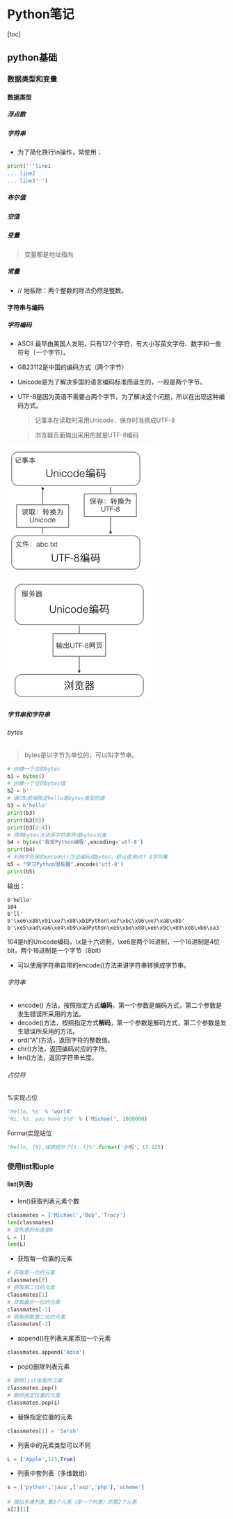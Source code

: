 # Python笔记

[toc]

## python基础

### 数据类型和变量

#### 数据类型

##### 浮点数

##### 字符串

* 为了简化换行\n操作，常使用：

```python
print('''line1
... line2
... line3''')
```

##### 布尔值

##### 空值

##### 变量

> 变量都是地址指向

##### 常量

* // 地板除：两个整数的除法仍然是整数。



 #### 字符串与编码

##### 字符编码

* ASCII 最早由美国人发明，只有127个字符，有大小写英文字母、数字和一些符号（一个字节）。

* GB23112是中国的编码方式（两个字节）

* Unicode是为了解决多国的语言编码标准而诞生的，一般是两个字节。

* UTF-8是因为英语不需要占两个字节，为了解决这个问题，所以在出现这种编码方式。

  >记事本在读取时采用Unicode，保存时准换成UTF-8

  > 浏览器页面输出采用的就是UTF-8编码

![编码图1](images\编码图1.png)

![编码图2](images\编码图2.png)



##### 字节串和字符串

###### bytes

> bytes是以字节为单位的，可以叫字节串。

```python
# 创建一个空的bytes
b1 = bytes()
# 创建一个空的bytes值
b2 = b''
# 通过b前缀指定hello是bytes类型的值
b3 = b'hello'
print(b3)
print(b3[0])
print(b3[2:4])
# 调用bytes方法将字符串转成bytes对象
b4 = bytes('我爱Python编程',encoding='utf-8')
print(b4)
# 利用字符串的encode()方法编码成bytes，默认使用utf-8字符集
b5 = "学习Python很有趣".encode('utf-8')
print(b5)
```

输出：

```
b'hello'
104
b'll'
b'\xe6\x88\x91\xe7\x88\xb1Python\xe7\xbc\x96\xe7\xa8\x8b'
b'\xe5\xad\xa6\xe4\xb9\xa0Python\xe5\xbe\x88\xe6\x9c\x89\xe8\xb6\xa3'
```

104是h的Unicode编码，\x是十六进制，\xe6是两个16进制，一个16进制是4位bit，两个16进制是一个字节（8bit）

* 可以使用字符串自带的encode()方法来讲字符串转换成字节串。

###### 字符串

* encode() 方法，按照指定方式**编码**，第一个参数是编码方式，第二个参数是发生错误所采用的方法。
* decode()方法，按照指定方式**解码**，第一个参数是解码方式，第二个参数是发生错误所采用的方法。
* ord("A")方法，返回字符的整数值。
* chr()方法，返回编码对应的字符。
* len()方法，返回字符串长度。

###### 占位符

%实现占位

```python
'Hello, %s' % 'world'
'Hi, %s, you have $%d' % ('Michael', 1000000)
```

Format实现站位

```python
'Hello, {0},成绩提升了{1:.f}%'.format('小明'，17.125)
```



### 使用list和uple

#### list(列表)

* len(<list>)获取列表元素个数

```python
classmates = ['Michael','Bob','Tracy']
len(classmates)
# 空列表的长度是0
L = []
len(L)
```

* 获取每一位置的元素

```python
# 获取第一位的元素
classmates[0]
# 获取第二位的元素
classmates[1]
# 获取最后一位的元素
classmates[-1]
# 获取倒数第二位的元素
classmates[-2]
```

* append()在列表末尾添加一个元素

```python
classmates.append('Adsm')
```

* pop()删除列表元素

```python
# 删除list末尾的元素
classmates.pop()
# 删除指定位置的元素
classmates.pop(i)
```

* 替换指定位置的元素

```python
classmates[1] = 'Sarah'
```

* 列表中的元素类型可以不同

```python
L = ['Apple',123,True]
```

* 列表中套列表（多维数组）

```python
s = ['python','java',['asp','php'],'scheme']

# 输出多维列表,第3个元素（是一个列表）的第2个元素
s[2][1]
```

